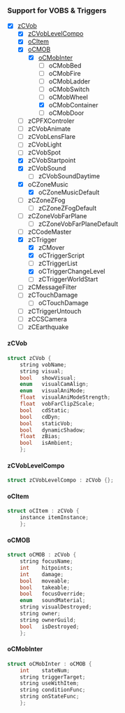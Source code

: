 ### Support for VOBS & Triggers

+ [x] [zCVob](#zCVob)
    + [x] [zCVobLevelCompo](#zCVobLevelCompo)
    + [x] [oCItem](#oCItem)
    + [x] [oCMOB](#oCMOB)
        + [x] [oCMobInter](#oCMobInter)
            + [ ] oCMobBed
            + [ ] oCMobFire
            + [ ] oCMobLadder
            + [ ] oCMobSwitch
            + [ ] oCMobWheel
            + [x] oCMobContainer
            + [ ] oCMobDoor
    + [ ] zCPFXControler
    + [ ] zCVobAnimate
    + [ ] zCVobLensFlare
    + [ ] zCVobLight
    + [ ] zCVobSpot
    + [x] zCVobStartpoint
    + [x] zCVobSound
        + [ ] zCVobSoundDaytime
    + [x] oCZoneMusic
        + [x] oCZoneMusicDefault
    + [ ] zCZoneZFog
        + [ ] zCZoneZFogDefault
    + [ ] zCZoneVobFarPlane
        + [ ] zCZoneVobFarPlaneDefault
    + [ ] zCCodeMaster
    + [x] zCTrigger
        + [x] zCMover
        + [x] oCTriggerScript
        + [ ] zCTriggerList
        + [x] oCTriggerChangeLevel
        + [ ] zCTriggerWorldStart
    + [ ] zCMessageFilter
    + [ ] zCTouchDamage
        + [ ] oCTouchDamage
    + [ ] zCTriggerUntouch
    + [ ] zCCSCamera
    + [ ] zCEarthquake

#### zCVob
```c++
struct zCVob {
    string vobName;
    string visual;
    bool   showVisual;
    enum   visualCamAlign;
    enum   visualAniMode;
    float  visualAniModeStrength;
    float  vobFarClipZScale;
    bool   cdStatic;
    bool   cdDyn;
    bool   staticVob;
    bool   dynamicShadow;
    float  zBias;
    bool   isAmbient;
    };
```
#### zCVobLevelCompo
```c++
struct zCVobLevelCompo : zCVob {};
```
#### oCItem
```c++
struct oCItem : zCVob {
    instance itemInstance;
    };
```
#### oCMOB
```c++
struct oCMOB : zCVob {
    string focusName;
    int    hitpoints;
    int    damage;
    bool   moveable;
    bool   takeable;
    bool   focusOverride;
    enum   soundMaterial;
    string visualDestroyed;
    string owner;
    string ownerGuild;
    bool   isDestroyed;
    };
```

#### oCMobInter
```c++
struct oCMobInter : oCMOB {
    int    stateNum;
    string triggerTarget;
    string useWithItem;
    string conditionFunc;
    string onStateFunc;
    };
```














